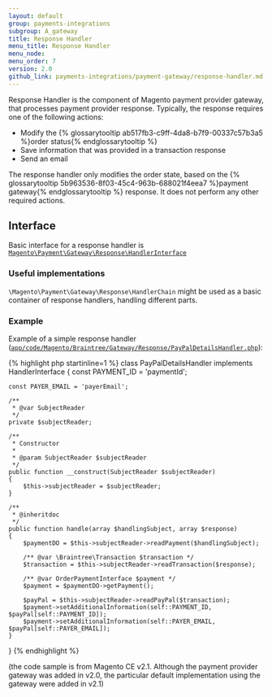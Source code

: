 ```yaml
---
layout: default
group: payments-integrations
subgroup: A_gateway
title: Response Handler
menu_title: Response Handler
menu_node: 
menu_order: 7
version: 2.0
github_link: payments-integrations/payment-gateway/response-handler.md
---
```


Response Handler is the component of Magento payment provider gateway, that processes payment provider response. Typically, the response requires one of the following actions:

- Modify the {% glossarytooltip ab517fb3-c9ff-4da8-b7f9-00337c57b3a5 %}order status{% endglossarytooltip %}
- Save information that was provided in a transaction response
- Send an email

The response handler only modifies the order state, based on the {% glossarytooltip 5b963536-8f03-45c4-963b-688021f4eea7 %}payment gateway{% endglossarytooltip %} response. It does not perform any other required actions. 

## Interface

Basic interface for a response handler is [`Magento\Payment\Gateway\Response\HandlerInterface`]({{site.mage2000url}}app/code/Magento/Payment/Gateway/Response/HandlerInterface.php)


### Useful implementations

`\Magento\Payment\Gateway\Response\HandlerChain` might be used as a basic container of response handlers, handling different parts.

### Example

Example of a simple response handler ([`app/code/Magento/Braintree/Gateway/Response/PayPalDetailsHandler.php`]({{site.mage2100url}}app/code/Magento/Braintree/Gateway/Response/PayPalDetailsHandler.php)):

{% highlight php startinline=1 %}
class PayPalDetailsHandler implements HandlerInterface
{
    const PAYMENT_ID = 'paymentId';

    const PAYER_EMAIL = 'payerEmail';

    /**
     * @var SubjectReader
     */
    private $subjectReader;

    /**
     * Constructor
     *
     * @param SubjectReader $subjectReader
     */
    public function __construct(SubjectReader $subjectReader)
    {
        $this->subjectReader = $subjectReader;
    }

    /**
     * @inheritdoc
     */
    public function handle(array $handlingSubject, array $response)
    {
        $paymentDO = $this->subjectReader->readPayment($handlingSubject);

        /** @var \Braintree\Transaction $transaction */
        $transaction = $this->subjectReader->readTransaction($response);

        /** @var OrderPaymentInterface $payment */
        $payment = $paymentDO->getPayment();

        $payPal = $this->subjectReader->readPayPal($transaction);
        $payment->setAdditionalInformation(self::PAYMENT_ID, $payPal[self::PAYMENT_ID]);
        $payment->setAdditionalInformation(self::PAYER_EMAIL, $payPal[self::PAYER_EMAIL]);
    }
}
{% endhighlight %}

(the code sample is from Magento CE v2.1. Although the payment provider gateway was added in v2.0, the particular default implementation using the gateway were added in v2.1)